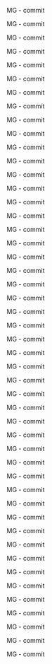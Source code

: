 MG - commit

MG - commit

MG - commit

MG - commit

MG - commit

MG - commit

MG - commit

MG - commit

MG - commit

MG - commit

MG - commit

MG - commit

MG - commit

MG - commit

MG - commit

MG - commit

MG - commit

MG - commit

MG - commit

MG - commit

MG - commit

MG - commit

MG - commit

MG - commit

MG - commit

MG - commit

MG - commit

MG - commit

MG - commit

MG - commit

MG - commit

MG - commit

MG - commit

MG - commit

MG - commit

MG - commit

MG - commit

MG - commit

MG - commit

MG - commit

MG - commit

MG - commit

MG - commit

MG - commit

MG - commit

MG - commit

MG - commit

MG - commit

